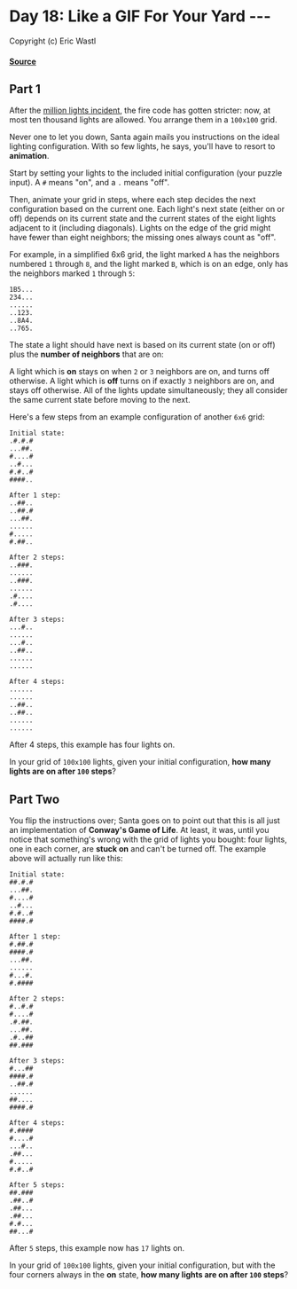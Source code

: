 # Day 18: Like a GIF For Your Yard ---
Copyright (c) Eric Wastl
#### [Source](https://adventofcode.com/2015/day/18)

## Part 1

After the [million lights incident](https://adventofcode.com/2015/day/6), the fire code has gotten stricter: now, at most ten thousand lights are allowed. You arrange them in a `100x100` grid.

Never one to let you down, Santa again mails you instructions on the ideal lighting configuration. With so few lights, he says, you'll have to resort to **animation**.

Start by setting your lights to the included initial configuration (your puzzle input). A `#` means "on", and a `.` means "off".

Then, animate your grid in steps, where each step decides the next configuration based on the current one. Each light's next state (either on or off) depends on its current state and the current states of the eight lights adjacent to it (including diagonals). Lights on the edge of the grid might have fewer than eight neighbors; the missing ones always count as "off".

For example, in a simplified 6x6 grid, the light marked `A` has the neighbors numbered `1` through `8`, and the light marked `B`, which is on an edge, only has the neighbors marked `1` through `5`:
```
1B5...
234...
......
..123.
..8A4.
..765.
```
The state a light should have next is based on its current state (on or off) plus the **number of neighbors** that are on:

A light which is **on** stays on when `2` or `3` neighbors are on, and turns off otherwise.
A light which is **off** turns on if exactly `3` neighbors are on, and stays off otherwise.
All of the lights update simultaneously; they all consider the same current state before moving to the next.

Here's a few steps from an example configuration of another `6x6` grid:
```
Initial state:
.#.#.#
...##.
#....#
..#...
#.#..#
####..

After 1 step:
..##..
..##.#
...##.
......
#.....
#.##..

After 2 steps:
..###.
......
..###.
......
.#....
.#....

After 3 steps:
...#..
......
...#..
..##..
......
......

After 4 steps:
......
......
..##..
..##..
......
......
```
After 4 steps, this example has four lights on.

In your grid of `100x100` lights, given your initial configuration, **how many lights are on after `100` steps**?

## Part Two

You flip the instructions over; Santa goes on to point out that this is all just an implementation of **Conway's Game of Life**. At least, it was, until you notice that something's wrong with the grid of lights you bought: four lights, one in each corner, are **stuck on** and can't be turned off. The example above will actually run like this:
```
Initial state:
##.#.#
...##.
#....#
..#...
#.#..#
####.#

After 1 step:
#.##.#
####.#
...##.
......
#...#.
#.####

After 2 steps:
#..#.#
#....#
.#.##.
...##.
.#..##
##.###

After 3 steps:
#...##
####.#
..##.#
......
##....
####.#

After 4 steps:
#.####
#....#
...#..
.##...
#.....
#.#..#

After 5 steps:
##.###
.##..#
.##...
.##...
#.#...
##...#
```
After `5` steps, this example now has `17` lights on.

In your grid of `100x100` lights, given your initial configuration, but with the four corners always in the **on** state, **how many lights are on after `100` steps**?
